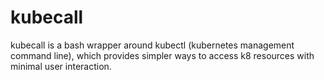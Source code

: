 # kubecall
kubecall is a bash wrapper around kubectl (kubernetes management command line), which provides simpler ways to access k8 resources with minimal user interaction.

